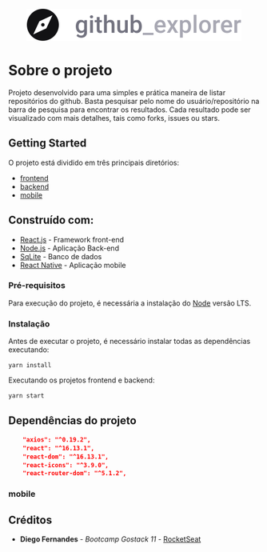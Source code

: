 <p align="center">
  <img src="./src/assets/logo.svg">
</p>

# Sobre o projeto

Projeto desenvolvido para uma simples e prática maneira de listar repositórios do github. Basta pesquisar pelo nome do usuário/repositório na barra de pesquisa para encontrar os resultados. Cada resultado pode ser visualizado com mais detalhes, tais como forks, issues ou stars.

## Getting Started

O projeto está dividido em três principais diretórios:

- [frontend](https://github.com/alevieiramoreira/be-the-hero/tree/master/frontend)
- [backend](https://github.com/alevieiramoreira/be-the-hero/tree/master/backend)
- [mobile](https://github.com/alevieiramoreira/be-the-hero/tree/master/mobile)

## Construído com:

- [React.js](https://pt-br.reactjs.org/) - Framework front-end
- [Node.js](https://nodejs.org/en/) - Aplicação Back-end
- [SqLite](https://www.sqlite.org/index.html) - Banco de dados
- [React Native](https://reactnative.dev/) - Aplicação mobile

### Pré-requisitos

Para execução do projeto, é necessária a instalação do [Node](https://nodejs.org/en/) versão LTS.

### Instalação

Antes de executar o projeto, é necessário instalar todas as dependências executando:

```
yarn install
```

Executando os projetos frontend e backend:

```
yarn start
```

## Dependências do projeto

```json
    "axios": "^0.19.2",
    "react": "^16.13.1",
    "react-dom": "^16.13.1",
    "react-icons": "^3.9.0",
    "react-router-dom": "^5.1.2",
```

### mobile

## Créditos

- **Diego Fernandes** - _Bootcamp Gostack 11_ - [RocketSeat](https://github.com/Rocketseat)
